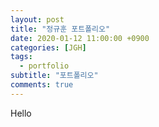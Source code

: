 ```yaml
---
layout: post
title: "정규훈 포트폴리오"
date: 2020-01-12 11:00:00 +0900
categories: [JGH]
tags:
  - portfolio
subtitle: "포트폴리오"
comments: true
---
```


Hello
